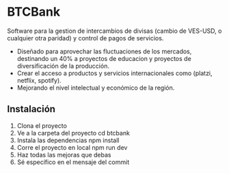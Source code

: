 # BTCBank

Software para la gestion de intercambios de divisas (cambio de VES-USD, o cualquier otra paridad) y control de pagos de servicios.
- Diseñado para aprovechar las fluctuaciones de los mercados, destinando un 40% a proyectos de educacion y proyectos de diversificación de la producción.
- Crear el acceso a productos y servicios internacionales como (platzi, netflix, spotify).
- Mejorando el nivel intelectual y económico de la región.

## Instalación
1. Clona el proyecto
2. Ve a la carpeta del proyecto cd btcbank
3. Instala las dependencias npm install
4. Corre el proyecto en local npm run dev
5. Haz todas las mejoras que debas
6. Sé específico en el mensaje del commit
